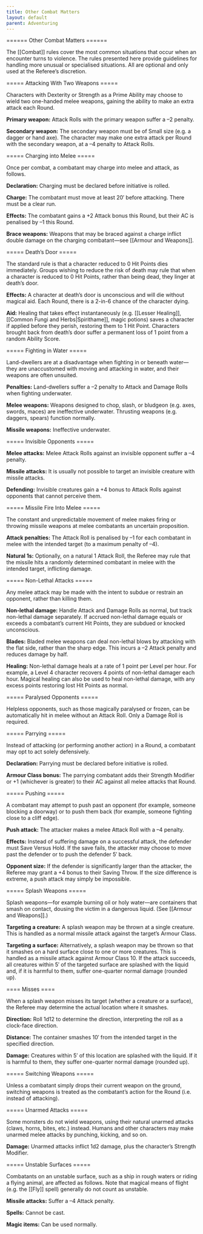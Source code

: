 ```yaml
---
title: Other Combat Matters
layout: default
parent: Adventuring
---
```

====== Other Combat Matters ======

The [[Combat]] rules cover the most common situations that occur when an encounter turns to violence. The rules presented here provide guidelines for handling more unusual or specialised situations. All are optional and only used at the Referee’s discretion.

===== Attacking With Two Weapons =====

Characters with Dexterity or Strength as a Prime Ability may choose to wield two one-handed melee weapons, gaining the ability to make an extra attack each Round.

**Primary weapon:** Attack Rolls with the primary weapon suffer a –2 penalty.

**Secondary weapon:** The secondary weapon must be of Small size (e.g. a dagger or hand axe). The character may make one extra attack per Round with the secondary weapon, at a –4 penalty to Attack Rolls.

===== Charging into Melee =====

Once per combat, a combatant may charge into melee and attack, as follows.

**Declaration:** Charging must be declared before initiative is rolled.

**Charge:** The combatant must move at least 20′ before attacking. There must be a clear run.

**Effects:** The combatant gains a +2 Attack bonus this Round, but their AC is penalised by –1 this Round.

**Brace weapons:** Weapons that may be braced against a charge inflict double damage on the charging combatant—see [[Armour and Weapons]].

===== Death’s Door =====

The standard rule is that a character reduced to 0 Hit Points dies immediately. Groups wishing to reduce the risk of death may rule that when a character is reduced to 0 Hit Points, rather than being dead, they linger at death’s door.

**Effects:** A character at death’s door is unconscious and will die without magical aid. Each Round, there is a 2-in-6 chance of the character dying.

**Aid:** Healing that takes effect instantaneously (e.g. [[Lesser Healing]], [[Common Fungi and Herbs|Spirithame]], magic potions) saves a character if applied before they perish, restoring them to 1 Hit Point. Characters brought back from death’s door suffer a permanent loss of 1 point from a random Ability Score.

===== Fighting in Water =====

Land-dwellers are at a disadvantage when fighting in or beneath water—they are unaccustomed with moving and attacking in water, and their weapons are often unsuited.

**Penalties:** Land-dwellers suffer a –2 penalty to Attack and Damage Rolls when fighting underwater.

**Melee weapons:** Weapons designed to chop, slash, or bludgeon (e.g. axes, swords, maces) are ineffective underwater. Thrusting weapons (e.g. daggers, spears) function normally.

**Missile weapons:** Ineffective underwater.

===== Invisible Opponents =====

**Melee attacks:** Melee Attack Rolls against an invisible opponent suffer a –4 penalty.

**Missile attacks:** It is usually not possible to target an invisible creature with missile attacks.

**Defending:** Invisible creatures gain a +4 bonus to Attack Rolls against opponents that cannot perceive them.

===== Missile Fire Into Melee =====

The constant and unpredictable movement of melee makes firing or throwing missile weapons at melee combatants an uncertain proposition.

**Attack penalties:** The Attack Roll is penalised by –1 for each combatant in melee with the intended target (to a maximum penalty of –4).

**Natural 1s:** Optionally, on a natural 1 Attack Roll, the Referee may rule that the missile hits a randomly determined combatant in melee with the intended target, inflicting damage.

===== Non-Lethal Attacks =====

Any melee attack may be made with the intent to subdue or restrain an opponent, rather than killing them.

**Non-lethal damage:** Handle Attack and Damage Rolls as normal, but track non-lethal damage separately. If accrued non-lethal damage equals or exceeds a combatant’s current Hit Points, they are subdued or knocked unconscious.

**Blades:** Bladed melee weapons can deal non-lethal blows by attacking with the flat side, rather than the sharp edge. This incurs a –2 Attack penalty and reduces damage by half.

**Healing:** Non-lethal damage heals at a rate of 1 point per Level per hour. For example, a Level 4 character recovers 4 points of non-lethal damager each hour. Magical healing can also be used to heal non-lethal damage, with any excess points restoring lost Hit Points as normal.

===== Paralysed Opponents =====

Helpless opponents, such as those magically paralysed or frozen, can be automatically hit in melee without an Attack Roll. Only a Damage Roll is required.

===== Parrying =====

Instead of attacking (or performing another action) in a Round, a combatant may opt to act solely defensively.

**Declaration:** Parrying must be declared before initiative is rolled.

**Armour Class bonus:** The parrying combatant adds their Strength Modifier or +1 (whichever is greater) to their AC against all melee attacks that Round.

===== Pushing =====

A combatant may attempt to push past an opponent (for example, someone blocking a doorway) or to push them back (for example, someone fighting close to a cliff edge).

**Push attack:** The attacker makes a melee Attack Roll with a –4 penalty.

**Effects:** Instead of suffering damage on a successful attack, the defender must Save Versus Hold. If the save fails, the attacker may choose to move past the defender or to push the defender 5′ back.

**Opponent size:** If the defender is significantly larger than the attacker, the Referee may grant a +4 bonus to their Saving Throw. If the size difference is extreme, a push attack may simply be impossible.

===== Splash Weapons =====

Splash weapons—for example burning oil or holy water—are containers that smash on contact, dousing the victim in a dangerous liquid. (See [[Armour and Weapons]].)

**Targeting a creature:** A splash weapon may be thrown at a single creature. This is handled as a normal missile attack against the target’s Armour Class.

**Targeting a surface:** Alternatively, a splash weapon may be thrown so that it smashes on a hard surface close to one or more creatures. This is handled as a missile attack against Armour Class 10. If the attack succeeds, all creatures within 5′ of the targeted surface are splashed with the liquid and, if it is harmful to them, suffer one-quarter normal damage (rounded up).

==== Misses ====

When a splash weapon misses its target (whether a creature or a surface), the Referee may determine the actual location where it smashes.

**Direction:** Roll 1d12 to determine the direction, interpreting the roll as a clock-face direction.

**Distance:** The container smashes 10′ from the intended target in the specified direction.

**Damage:** Creatures within 5′ of this location are splashed with the liquid. If it is harmful to them, they suffer one-quarter normal damage (rounded up).

===== Switching Weapons =====

Unless a combatant simply drops their current weapon on the ground, switching weapons is treated as the combatant’s action for the Round (i.e. instead of attacking).

===== Unarmed Attacks =====

Some monsters do not wield weapons, using their natural unarmed attacks (claws, horns, bites, etc.) instead. Humans and other characters may make unarmed melee attacks by punching, kicking, and so on.

**Damage:** Unarmed attacks inflict 1d2 damage, plus the character’s Strength Modifier.

===== Unstable Surfaces =====

Combatants on an unstable surface, such as a ship in rough waters or riding a flying animal, are affected as follows. Note that magical means of flight (e.g. the [[Fly]] spell) generally do not count as unstable.

**Missile attacks:** Suffer a –4 Attack penalty.

**Spells:** Cannot be cast.

**Magic items:** Can be used normally.
